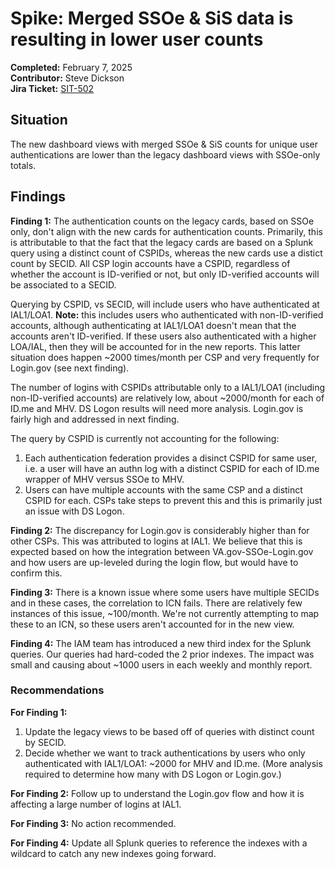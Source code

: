 # Spike: Merged SSOe & SiS data is resulting in lower user counts
**Completed:** February 7, 2025  
**Contributor:** Steve Dickson  
**Jira Ticket:** [SIT-502](https://jira.devops.va.gov/browse/SIT-502)

## Situation
The new dashboard views with merged SSOe & SiS counts for unique user authentications are lower than the legacy dashboard views with SSOe-only totals.

## Findings

**Finding 1:** The authentication counts on the legacy cards, based on SSOe only, don't align with the new cards for authentication counts. Primarily, this is attributable to that the fact that the legacy cards are based on a Splunk query using a distinct count of CSPIDs, whereas the new cards use a distict count by SECID. All CSP login accounts have a CSPID, regardless of whether the account is ID-verified or not, but only ID-verified accounts will be associated to a SECID. 

Querying by CSPID, vs SECID, will include users who have authenticated at IAL1/LOA1. **Note:** this includes users who authenticated with non-ID-verified accounts, although authenticating at IAL1/LOA1 doesn't mean that the accounts aren't ID-verified. If these users also authenticated with a higher LOA/IAL, then they will be accounted for in the new reports. This latter situation does happen ~2000 times/month per CSP and very frequently for Login.gov (see next finding).  

The number of logins with CSPIDs attributable only to a IAL1/LOA1 (including non-ID-verified accounts) are relatively low, about ~2000/month for each of ID.me and MHV. DS Logon results will need more analysis. Login.gov is fairly high and addressed in next finding.

The query by CSPID is currently not accounting for the following: 
1. Each authentication federation provides a disinct CSPID for same user, i.e. a user will have an authn log with a distinct CSPID for each of ID.me wrapper of MHV versus SSOe to MHV.
2. Users can have multiple accounts with the same CSP and a distinct CSPID for each. CSPs take steps to prevent this and this is primarily just an issue with DS Logon.

**Finding 2:** The discrepancy for Login.gov is considerably higher than for other CSPs. This was attributed to logins at IAL1.  We believe that this is expected based on how the integration between VA.gov-SSOe-Login.gov and how users are up-leveled during the login flow, but would have to confirm this.

**Finding 3:** There is a known issue where some users have multiple SECIDs and in these cases, the correlation to ICN fails. There are relatively few instances of this issue, ~100/month. We're not currently attempting to map these to an ICN, so these users aren't accounted for in the new view.

**Finding 4:** The IAM team has introduced a new third index for the Splunk queries. Our queries had hard-coded the 2 prior indexes. The impact was small and causing about ~1000 users in each weekly and monthly report.

### **Recommendations**  

**For Finding 1:**
1. Update the legacy views to be based off of queries with distinct count by SECID.
2. Decide whether we want to track authentications by users who only authenticated with IAL1/LOA1: ~2000 for MHV and ID.me. (More analysis required to determine how many with DS Logon or Login.gov.)

**For Finding 2:** Follow up to understand the Login.gov flow and how it is affecting a large number of logins at IAL1.

**For Finding 3:** No action recommended.

**For Finding 4:** Update all Splunk queries to reference the indexes with a wildcard to catch any new indexes going forward.

